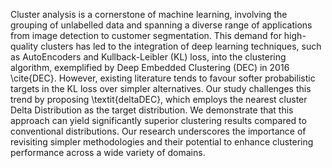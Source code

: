 Cluster analysis is a cornerstone of machine learning, involving the grouping of unlabelled data and spanning a diverse range of applications from image detection to customer segmentation. This demand for high-quality clusters has led to the integration of deep learning techniques, such as AutoEncoders and Kullback-Leibler (KL) loss, into the clustering algorithm, exemplified by Deep Embedded Clustering (DEC) in 2016 \cite{DEC}. However, existing literature tends to favour softer probabilistic targets in the KL loss over simpler alternatives. Our study challenges this trend by proposing \textit{deltaDEC}, which employs the nearest cluster Delta Distribution as the target distribution. We demonstrate that this approach can yield significantly superior clustering results compared to conventional distributions. Our research underscores the importance of revisiting simpler methodologies and their potential to enhance clustering performance across a wide variety of domains.

